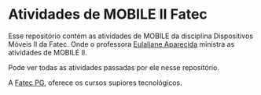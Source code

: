 # Atividades de MOBILE II Fatec

Esse repositório contém as atividades de MOBILE da disciplina Dispositivos Móveis II da Fatec. Onde o professora [Eulaliane Aparecida](https://github.com/DutraGames/fatec_dsm) ministra as atividades de MOBILE II.

Pode ver todas as atividades passadas por ele nesse repositório.

A [Fatec PG](https://fatecpg.cps.sp.gov.br/), oferece os cursos supiores tecnológicos.
